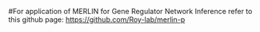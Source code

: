  #For application of MERLIN for Gene Regulator Network Inference refer to this github page: https://github.com/Roy-lab/merlin-p



